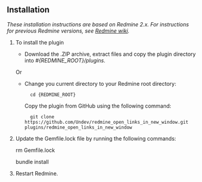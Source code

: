 ## Installation

*These installation instructions are based on Redmine 2.x. For instructions for previous Redmine versions, see [Redmine wiki](http://www.redmine.org/projects/redmine/wiki/Plugins).*

1. To install the plugin
    * Download the .ZIP archive, extract files and copy the plugin directory into *#{REDMINE_ROOT}/plugins*.
    
    Or

    * Change you current directory to your Redmine root directory:  

            cd {REDMINE_ROOT}
 
      Copy the plugin from GitHub using the following command:

            git clone https://github.com/Undev/redmine_open_links_in_new_window.git plugins/redmine_open_links_in_new_window

2. Update the Gemfile.lock file by running the following commands:

      rm Gemfile.lock  
      
      bundle install
    
3. Restart Redmine.
